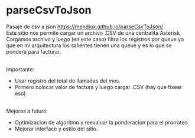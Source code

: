 # parseCsvToJson
Pasaje de csv a json https://mendiox.github.io/parseCsvToJson/
</br>
Este sitio nos permite cargar un archivo .CSV de una centralita Asterisk.
</br>
Cargamos archivo y luego (en este caso) filtra los registros por queue ya que en mi arquitectura los salientes tienen una queue y es lo que se pondera para facturar.

</br>
Importante: 
</br>
<ul>
  <li> Usar registro del total de llamadas del mes.</li>
<li> Primero colocar valor de factura y luego cargar .CSV (hay que fixear eso)</li>
</ul>
  </br>
Mejoras a futuro:
</br>
<ul>
<li>Optimizacion de algoritmo y reevaluar la ponderacion para el prorrateo.</li>
<li>Mejorar interface y estilo del sitio.</li>
</ul>
